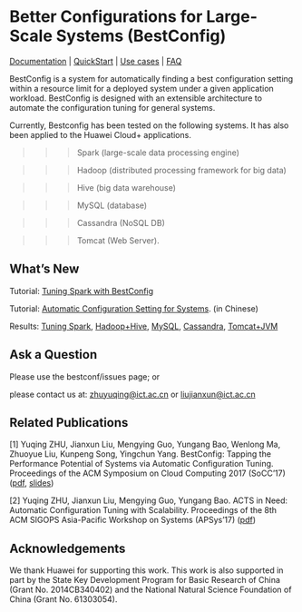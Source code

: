 
Better Configurations for Large-Scale Systems (BestConfig)
====================================

[Documentation](http://bestconfig.readthedocs.io) | [QuickStart](http://bestconfig.readthedocs.io/en/latest/source/how%20to%20apply/index_howtoapply.html) | [Use cases](http://bestconfig.readthedocs.io/en/latest/source/examples/index_usecase.html) | [FAQ](http://bestconfig.readthedocs.io/en/latest/source/faq/index_faq.html) 

BestConfig is a system for automatically finding a best configuration setting within a resource limit for a deployed system under a given application workload. BestConfig is designed with an extensible architecture to automate the configuration tuning for general systems.

Currently, Bestconfig has been tested on the following systems. It has also been applied to the Huawei Cloud+ applications.
>>>Spark (large-scale data processing engine)
    
>>>Hadoop (distributed processing framework for big data)
    
>>>Hive (big data warehouse)
    
>>>MySQL (database)
    
>>>Cassandra (NoSQL DB)
    
>>>Tomcat (Web Server).

What’s New
-----------

Tutorial: [Tuning Spark with BestConfig](http://bestconfig.readthedocs.io/en/latest/source/how%20to%20apply/index_howtoapply.html)

Tutorial: [Automatic Configuration Setting for Systems](https://docs.google.com/viewer?a=v&pid=sites&srcid=ZGVmYXVsdGRvbWFpbnx6aHV5dXFpbmd8Z3g6NmI1ZTYxMDc2N2FiOWMwNQ). (in Chinese)

Results: [Tuning Spark](http://bestconfig.readthedocs.io/en/latest/source/examples/spark.html), [Hadoop+Hive](http://bestconfig.readthedocs.io/en/latest/source/examples/hadoop.html), [MySQL](http://bestconfig.readthedocs.io/en/latest/source/examples/mysql.html), [Cassandra](http://bestconfig.readthedocs.io/en/latest/source/examples/cassandra.html), [Tomcat+JVM](http://bestconfig.readthedocs.io/en/latest/source/examples/tomcat.html)


Ask a Question
--------------------

  Please use the bestconf/issues page; or
  
  please contact us at: zhuyuqing@ict.ac.cn or liujianxun@ict.ac.cn

Related Publications
--------------------
[1] Yuqing ZHU, Jianxun Liu, Mengying Guo, Yungang Bao, Wenlong Ma, Zhuoyue Liu, Kunpeng Song, Yingchun Yang. BestConfig: Tapping the Performance Potential of Systems via Automatic Configuration Tuning. Proceedings of the ACM Symposium on Cloud Computing 2017 (SoCC’17) ([pdf](https://arxiv.org/abs/1710.03439), [slides](https://docs.google.com/viewer?a=v&pid=sites&srcid=ZGVmYXVsdGRvbWFpbnx6aHV5dXFpbmd8Z3g6N2MwMjQxOWJjMzE5ZmMzMw))

[2] Yuqing ZHU, Jianxun Liu, Mengying Guo, Yungang Bao. ACTS in Need: Automatic Configuration Tuning with Scalability. Proceedings of the 8th ACM SIGOPS Asia-Pacific Workshop on Systems (APSys’17) ([pdf](https://arxiv.org/abs/1708.01349))

Acknowledgements
--------------------

We thank Huawei for supporting this work. This work is also supported in part by the State Key Development Program for Basic Research of China (Grant No. 2014CB340402) and the National Natural Science Foundation of China (Grant No. 61303054).

